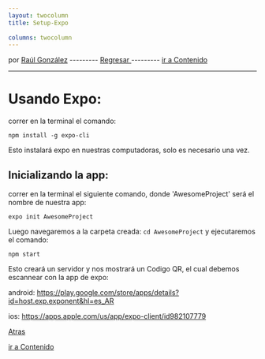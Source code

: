 ```yaml
---
layout: twocolumn
title: Setup-Expo
 
columns: twocolumn
---
```


por [Raúl González](https://twitter.com/soyraulgonzalez)  ---------   [Regresar  ](/modulo-uno.html) ---------   [ir a Contenido](/contenido.html)

---
# Usando Expo:

correr en la terminal el comando:

`npm install -g expo-cli`

Esto instalará expo en nuestras computadoras, solo es necesario una vez.


## Inicializando la app:

correr en la terminal el siguiente comando, donde 'AwesomeProject' será el nombre de nuestra app:

`expo init AwesomeProject` 

Luego navegaremos a la carpeta creada: `cd AwesomeProject` y ejecutaremos el comando:

`npm start`

Esto creará un servidor y nos mostrará un Codigo QR, el cual debemos escannear con la app de expo:

android: https://play.google.com/store/apps/details?id=host.exp.exponent&hl=es_AR

ios: https://apps.apple.com/us/app/expo-client/id982107779

[Atras](./Setup.html)

[ir a Contenido](/contenido.html)
